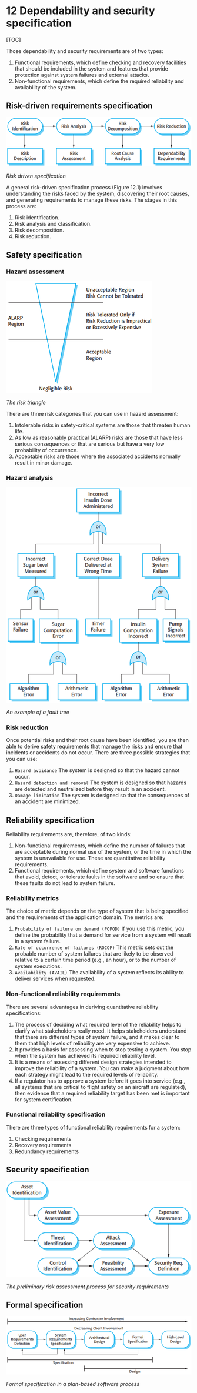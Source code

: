 # 12 Dependability and security specification

[TOC]



Those dependability and security requirements are of two types:

1. Functional requirements, which define checking and recovery facilities that should be included in the system and features that provide protection against system failures and external attacks.
2. Non-functional requirements, which define the required reliability and availability of the system.

## Risk-driven requirements specification

![12_1](res/12_1.png)

*Risk driven specification*

A general risk-driven specification process (Figure 12.1) involves understanding the risks faced by the system, discovering their root causes, and generating requirements to manage these risks. The stages in this process are:

1. Risk identification.
2. Risk analysis and classification.
3. Risk decomposition.
4. Risk reduction.



## Safety specification

### Hazard assessment

![12_2](res/12_2.png)

*The risk triangle*

There are three risk categories that you can use in hazard assessment:

1. Intolerable risks in safety-critical systems are those that threaten human life.
2. As low as reasonably practical (ALARP) risks are those that have less serious consequences or  that are serious but have a very low probability of occurrence.
3. Acceptable risks are those where the associated accidents normally result in minor damage.

### Hazard analysis

![12_4](res/12_4.png)

*An example of a fault tree*

### Risk reduction

Once potential risks and their root cause have been identified, you are then able to derive safety requirements that manage the risks and ensure that incidents or accidents do not occur. There are three possible strategies that you can use:

1. `Hazard avoidance` The system is designed so that the hazard cannot occur.
2. `Hazard detection and removal` The system is designed so that hazards are detected and neutralized before they result in an accident.
3. `Damage limitation` The system is designed so that the consequences of an accident are minimized.



## Reliability specification

Reliability requirements are, therefore, of two kinds:

1. Non-functional requirements, which define the number of failures that are acceptable during normal use of the system, or the time in which the system is unavailable for use. These are quantitative reliability requirements.
2. Functional requirements, which define system and software functions that avoid, detect, or tolerate faults in the software and so ensure that these faults do not lead to system failure.

### Reliability metrics

The choice of metric depends on the type of system that is being specified and the requirements of the application domain. The metrics are:

1. `Probability of failure on demand (POFOD)` If you use this metric, you define the probability that a demand for service from a system will result in a system failure.
2. `Rate of occurrence of failures (ROCOF)` This metric sets out the probable number of system failures that are likely to be observed relative to a certain time period (e.g., an hour), or to the number of system executions.
3. `Availability (AVAIL)` The availability of a system reflects its ability to deliver services when requested.

### Non-functional reliability requirements

There are several advantages in deriving quantitative reliability specifications:

1. The process of deciding what required level of the reliability helps to clarify what stakeholders really need. It helps stakeholders understand that there are different types of system failure, and it makes clear to them that high levels of reliability are very expensive to achieve.
2. It provides a basis for assessing when to stop testing a system. You stop when the system has achieved its required reliability level.
3. It is a means of assessing different design strategies intended to improve the reliability of a system. You can make a judgment about how each strategy might lead to the required levels of reliability.
4. If a regulator has to approve a system before it goes into service (e.g., all systems that are critical to flight safety on an aircraft are regulated), then evidence that a required reliability target has been met is important for system certification.

### Functional reliability specification

There are three types of functional reliability requirements for a system:

1. Checking requirements
2. Recovery requirements
3. Redundancy requirements



## Security specification

![12_9](res/12_9.png)

*The preliminary risk assessment process for security requirements*



## Formal specification

![12_12](res/12_12.png)

*Formal specification in a plan-based software process*